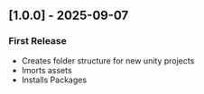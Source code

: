 ## [1.0.0] - 2025-09-07
### First Release
- Creates folder structure for new unity projects
- Imorts assets
- Installs Packages